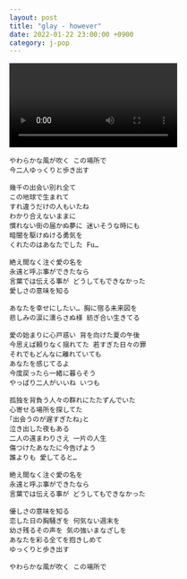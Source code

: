 ```yaml
---
layout: post
title: "glay - however"
date: 2022-01-22 23:00:00 +0900
category: j-pop
---
```


<div class="video-container">
    <video id="player" class="video-js vjs-default-skin vjs-big-play-centered" data-json="/public/json/j-pop/glay - however.json"></video>
</div>

```
やわらかな風が吹く この場所で
今二人ゆっくりと歩き出す

幾千の出会い別れ全て
この地球で生まれて
すれ違うだけの人もいたね
わかり合えないままに
慣れない街の届かぬ夢に 迷いそうな時にも
暗闇を駆けぬける勇気を
くれたのはあなたでした Fu…

絶え間なく注ぐ愛の名を
永遠と呼ぶ事ができたなら
言葉では伝える事が どうしてもできなかった
愛しさの意味を知る

あなたを幸せにしたい… 胸に宿る未来図を
悲しみの涙に濡らさぬ様 紡ぎ合い生きてる

愛の始まりに心戸惑い 背を向けた夏の午後
今思えば頼りなく揺れてた 若すぎた日々の罪
それでもどんなに離れていても
あなたを感じてるよ
今度戻ったら一緒に暮らそう
やっぱり二人がいいね いつも

孤独を背負う人々の群れにたたずんでいた
心寄せる場所を探してた
｢出会うのが遅すぎたね｣と
泣き出した夜もある
二人の遠まわりさえ 一片の人生
傷つけたあなたに今告げよう
誰よりも 愛してると…

絶え間なく注ぐ愛の名を
永遠と呼ぶ事ができたなら
言葉では伝える事が どうしてもできなかった

優しさの意味を知る
恋した日の胸騒ぎを 何気ない週末を
幼さ残るその声を 気の強いまなざしを
あなたを彩る全てを抱きしめて
ゆっくりと歩き出す

やわらかな風が吹く この場所で
```